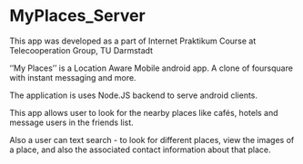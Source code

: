 ﻿# MyPlaces_Server
 
 This app was developed as a part of Internet Praktikum Course at Telecooperation Group, TU Darmstadt

‘’My Places’’ is a Location Aware Mobile android app. A clone of foursquare with instant messaging and more.

The application is uses Node.JS backend to serve android clients.

This app allows user to look for the nearby places like cafés, hotels and message users in the friends list.

Also a user can text search - to look for different places, view the images of a place, and also the associated contact information about that place.
